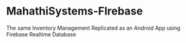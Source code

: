 # MahathiSystems-FIrebase
The same Inventory Management Replicated as an Android App using Firebase Realtime Database
